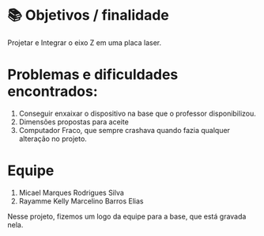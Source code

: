 # 📚 Objetivos / finalidade
Projetar e Integrar o eixo Z em uma placa laser. 

# Problemas e dificuldades encontrados:
1. Conseguir enxaixar o dispositivo na base que o professor disponibilizou.
2. Dimensões propostas para aceite
3. Computador Fraco, que sempre crashava quando fazia qualquer alteração no projeto.

# Equipe
1. Micael Marques Rodrigues Silva
2. Rayamme Kelly Marcelino Barros Elias

Nesse projeto, fizemos um logo da equipe para a base, que está gravada nela.